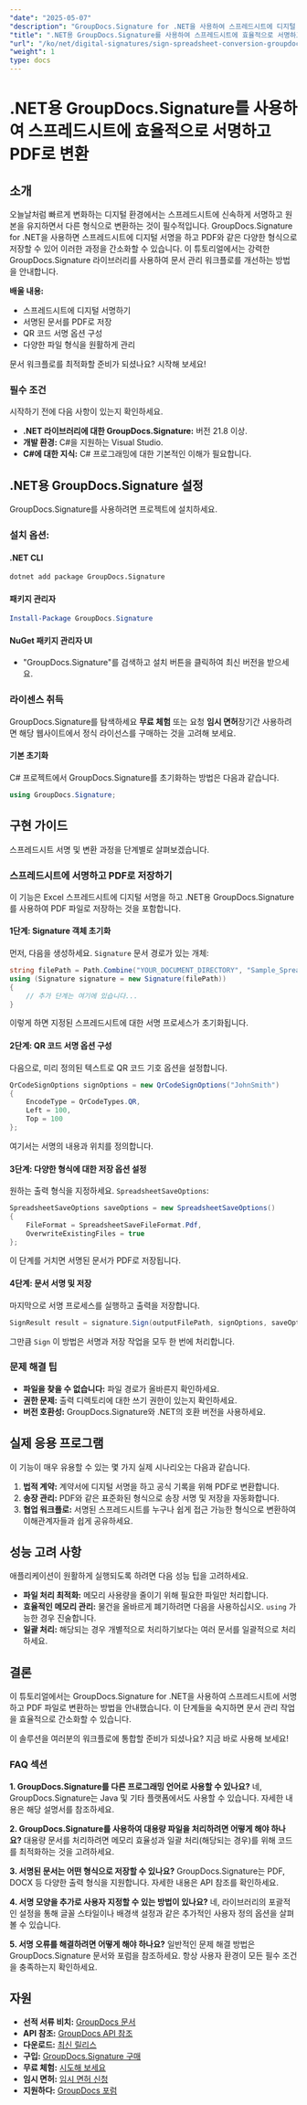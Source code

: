 ```yaml
---
"date": "2025-05-07"
"description": "GroupDocs.Signature for .NET을 사용하여 스프레드시트에 디지털 서명하고 PDF로 저장하는 방법을 알아보세요. 문서 워크플로를 간편하게 간소화하세요."
"title": ".NET용 GroupDocs.Signature를 사용하여 스프레드시트에 효율적으로 서명하고 PDF로 변환"
"url": "/ko/net/digital-signatures/sign-spreadsheet-conversion-groupdocs-signature-net/"
"weight": 1
type: docs
---
```

# .NET용 GroupDocs.Signature를 사용하여 스프레드시트에 효율적으로 서명하고 PDF로 변환

## 소개

오늘날처럼 빠르게 변화하는 디지털 환경에서는 스프레드시트에 신속하게 서명하고 원본을 유지하면서 다른 형식으로 변환하는 것이 필수적입니다. GroupDocs.Signature for .NET을 사용하면 스프레드시트에 디지털 서명을 하고 PDF와 같은 다양한 형식으로 저장할 수 있어 이러한 과정을 간소화할 수 있습니다. 이 튜토리얼에서는 강력한 GroupDocs.Signature 라이브러리를 사용하여 문서 관리 워크플로를 개선하는 방법을 안내합니다.

**배울 내용:**
- 스프레드시트에 디지털 서명하기
- 서명된 문서를 PDF로 저장
- QR 코드 서명 옵션 구성
- 다양한 파일 형식을 원활하게 관리

문서 워크플로를 최적화할 준비가 되셨나요? 시작해 보세요!

### 필수 조건

시작하기 전에 다음 사항이 있는지 확인하세요.
- **.NET 라이브러리에 대한 GroupDocs.Signature:** 버전 21.8 이상.
- **개발 환경:** C#을 지원하는 Visual Studio.
- **C#에 대한 지식:** C# 프로그래밍에 대한 기본적인 이해가 필요합니다.

## .NET용 GroupDocs.Signature 설정

GroupDocs.Signature를 사용하려면 프로젝트에 설치하세요.

### 설치 옵션:

#### .NET CLI
```bash
dotnet add package GroupDocs.Signature
```

#### 패키지 관리자
```powershell
Install-Package GroupDocs.Signature
```

#### NuGet 패키지 관리자 UI
- "GroupDocs.Signature"를 검색하고 설치 버튼을 클릭하여 최신 버전을 받으세요.

### 라이센스 취득

GroupDocs.Signature를 탐색하세요 **무료 체험** 또는 요청 **임시 면허**장기간 사용하려면 해당 웹사이트에서 정식 라이선스를 구매하는 것을 고려해 보세요.

#### 기본 초기화
C# 프로젝트에서 GroupDocs.Signature를 초기화하는 방법은 다음과 같습니다.
```csharp
using GroupDocs.Signature;
```

## 구현 가이드

스프레드시트 서명 및 변환 과정을 단계별로 살펴보겠습니다.

### 스프레드시트에 서명하고 PDF로 저장하기

이 기능은 Excel 스프레드시트에 디지털 서명을 하고 .NET용 GroupDocs.Signature를 사용하여 PDF 파일로 저장하는 것을 포함합니다.

#### 1단계: Signature 객체 초기화
먼저, 다음을 생성하세요. `Signature` 문서 경로가 있는 개체:
```csharp
string filePath = Path.Combine("YOUR_DOCUMENT_DIRECTORY", "Sample_Spreadsheet.xlsx");
using (Signature signature = new Signature(filePath))
{
    // 추가 단계는 여기에 있습니다...
}
```
이렇게 하면 지정된 스프레드시트에 대한 서명 프로세스가 초기화됩니다.

#### 2단계: QR 코드 서명 옵션 구성
다음으로, 미리 정의된 텍스트로 QR 코드 기호 옵션을 설정합니다.
```csharp
QrCodeSignOptions signOptions = new QrCodeSignOptions("JohnSmith")
{
    EncodeType = QrCodeTypes.QR,
    Left = 100,
    Top = 100
};
```
여기서는 서명의 내용과 위치를 정의합니다.

#### 3단계: 다양한 형식에 대한 저장 옵션 설정
원하는 출력 형식을 지정하세요. `SpreadsheetSaveOptions`:
```csharp
SpreadsheetSaveOptions saveOptions = new SpreadsheetSaveOptions()
{
    FileFormat = SpreadsheetSaveFileFormat.Pdf,
    OverwriteExistingFiles = true
};
```
이 단계를 거치면 서명된 문서가 PDF로 저장됩니다.

#### 4단계: 문서 서명 및 저장
마지막으로 서명 프로세스를 실행하고 출력을 저장합니다.
```csharp
SignResult result = signature.Sign(outputFilePath, signOptions, saveOptions);
```
그만큼 `Sign` 이 방법은 서명과 저장 작업을 모두 한 번에 처리합니다.

### 문제 해결 팁
- **파일을 찾을 수 없습니다:** 파일 경로가 올바른지 확인하세요.
- **권한 문제:** 출력 디렉토리에 대한 쓰기 권한이 있는지 확인하세요.
- **버전 호환성:** GroupDocs.Signature와 .NET의 호환 버전을 사용하세요.

## 실제 응용 프로그램

이 기능이 매우 유용할 수 있는 몇 가지 실제 시나리오는 다음과 같습니다.
1. **법적 계약:** 계약서에 디지털 서명을 하고 공식 기록을 위해 PDF로 변환합니다.
2. **송장 관리:** PDF와 같은 표준화된 형식으로 송장 서명 및 저장을 자동화합니다.
3. **협업 워크플로:** 서명된 스프레드시트를 누구나 쉽게 접근 가능한 형식으로 변환하여 이해관계자들과 쉽게 공유하세요.

## 성능 고려 사항
애플리케이션이 원활하게 실행되도록 하려면 다음 성능 팁을 고려하세요.
- **파일 처리 최적화:** 메모리 사용량을 줄이기 위해 필요한 파일만 처리합니다.
- **효율적인 메모리 관리:** 물건을 올바르게 폐기하려면 다음을 사용하십시오. `using` 가능한 경우 진술합니다.
- **일괄 처리:** 해당되는 경우 개별적으로 처리하기보다는 여러 문서를 일괄적으로 처리하세요.

## 결론

이 튜토리얼에서는 GroupDocs.Signature for .NET을 사용하여 스프레드시트에 서명하고 PDF 파일로 변환하는 방법을 안내했습니다. 이 단계들을 숙지하면 문서 관리 작업을 효율적으로 간소화할 수 있습니다.

이 솔루션을 여러분의 워크플로에 통합할 준비가 되셨나요? 지금 바로 사용해 보세요!

### FAQ 섹션

**1. GroupDocs.Signature를 다른 프로그래밍 언어로 사용할 수 있나요?**
네, GroupDocs.Signature는 Java 및 기타 플랫폼에서도 사용할 수 있습니다. 자세한 내용은 해당 설명서를 참조하세요.

**2. GroupDocs.Signature를 사용하여 대용량 파일을 처리하려면 어떻게 해야 하나요?**
대용량 문서를 처리하려면 메모리 효율성과 일괄 처리(해당되는 경우)를 위해 코드를 최적화하는 것을 고려하세요.

**3. 서명된 문서는 어떤 형식으로 저장할 수 있나요?**
GroupDocs.Signature는 PDF, DOCX 등 다양한 출력 형식을 지원합니다. 자세한 내용은 API 참조를 확인하세요.

**4. 서명 모양을 추가로 사용자 지정할 수 있는 방법이 있나요?**
네, 라이브러리의 포괄적인 설정을 통해 글꼴 스타일이나 배경색 설정과 같은 추가적인 사용자 정의 옵션을 살펴볼 수 있습니다.

**5. 서명 오류를 해결하려면 어떻게 해야 하나요?**
일반적인 문제 해결 방법은 GroupDocs.Signature 문서와 포럼을 참조하세요. 항상 사용자 환경이 모든 필수 조건을 충족하는지 확인하세요.

## 자원
- **선적 서류 비치:** [GroupDocs 문서](https://docs.groupdocs.com/signature/net/)
- **API 참조:** [GroupDocs API 참조](https://reference.groupdocs.com/signature/net/)
- **다운로드:** [최신 릴리스](https://releases.groupdocs.com/signature/net/)
- **구입:** [GroupDocs.Signature 구매](https://purchase.groupdocs.com/buy)
- **무료 체험:** [시도해 보세요](https://releases.groupdocs.com/signature/net/)
- **임시 면허:** [임시 면허 신청](https://purchase.groupdocs.com/temporary-license/)
- **지원하다:** [GroupDocs 포럼](https://forum.groupdocs.com/c/signature/)